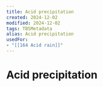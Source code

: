 ```yaml
---
title: Acid precipitation
created: 2024-12-02
modified: 2024-12-02
tags: TBSMetadata
alias: Acid precipitation
usedFor:
- "[[164 Acid rain]]"
---
```

# Acid precipitation
